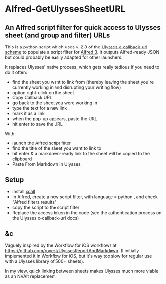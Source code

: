# Alfred-GetUlyssesSheetURL
## An Alfred script filter for quick access to Ulysses sheet (and group and filter) URLs

This is a python script which uses v. 2.8 of the [Ulysses x-callback-url scheme](https://ulyssesapp.com/kb/x-callback-url/) to populate a script filter for [Alfred 3](https://www.alfredapp.com).  It outputs Alfred-ready JSON but could probably be easily adapted for other launchers.

It replaces Ulysses' native process, which gets really tedious if you need to do it often:
* find the sheet you want to link from (thereby leaving the sheet you're currently working in and disrupting your writing flow)
* option right-click on the sheet
* Copy Callback URL
* go back to the sheet you were working in
* type the text for a new link
* mark it as a link
* when the pop-up appears, paste the URL
* hit enter to save the URL

With:
* launch the Alfred script filter
* find the title of the sheet you want to link to
* hit enter & a markdown-ready link to the sheet will be copied to the clipboard
* Paste From Markdown in Ulysses

## Setup

* install [xcall](https://github.com/martinfinke/xcall)
* In Alfred, create a new script filter, with language = python , and check "Alfred filters results"
* copy the script to the script filter
* Replace the access token in the code (see the authentication process on the Ulysses x-callback-url docs)

## &c 

Vaguely inspired by the Workflow for iOS workflows at https://github.com/rovest/UlyssesReportAndMarkdown. (I initially implemented it in Workflow for iOS, but it's way too slow for regular use with a Ulysses library of 500+ sheets).

In my view, quick linking between sheets makes Ulysses much more viable as an NVAlt replacement.  
